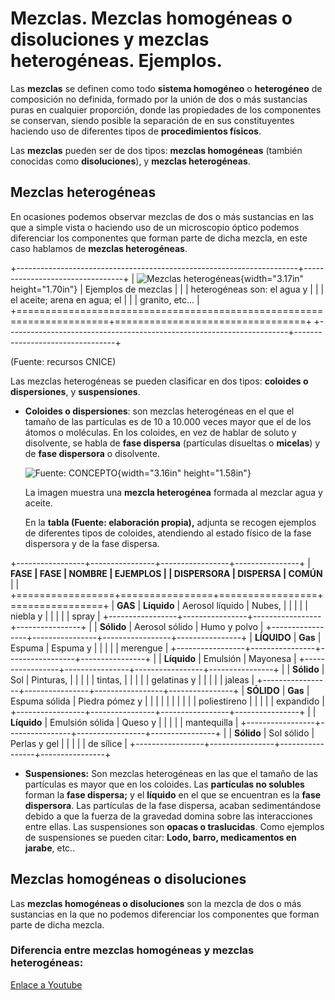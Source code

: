 #  Mezclas. Mezclas homogéneas o disoluciones y mezclas heterogéneas. Ejemplos.

Las **mezclas** se definen como todo **sistema homogéneo** o
**heterogéneo** de composición no definida, formado por la unión de
dos o más sustancias puras en cualquier proporción, donde las
propiedades de los componentes se conservan, siendo posible la
separación de en sus constituyentes haciendo uso de diferentes tipos
de **procedimientos físicos**.

Las **mezclas** pueden ser de dos tipos: **mezclas homogéneas**
(también conocidas como **disoluciones**), y **mezclas heterogéneas**.

## Mezclas heterogéneas

En ocasiones podemos observar mezclas de dos o más sustancias en las
que a simple vista o haciendo uso de un microscopio óptico podemos
diferenciar los componentes que forman parte de dicha mezcla, en este
caso hablamos de **mezclas heterogéneas**.

+----------------------------------------------------------------------+---------------------------------+
| ![Mezclas heterogéneas](image4.jpeg){width="3.17in" height="1.70in"} | Ejemplos de mezclas             |
|                                                                      | heterogéneas son: el agua y     |
|                                                                      | el aceite; arena en agua; el    |
|                                                                      | granito, etc\...                |
+======================================================================+=================================+
+----------------------------------------------------------------------+---------------------------------+

(Fuente: recursos CNICE)

Las mezclas heterogéneas se pueden clasificar en dos tipos: **coloides
o dispersiones**, y **suspensiones**.

-   **Coloides o dispersiones**: son mezclas heterogéneas en el que el
    tamaño de las partículas es de 10 a 10.000 veces mayor que el de los
    átomos o moléculas. En los coloides, en vez de hablar de soluto y
    disolvente, se habla de **fase dispersa** (partículas disueltas o
    **micelas**) y de **fase dispersora** o disolvente.

    ![Fuente: CONCEPTO](image5.jpeg){width="3.16in" height="1.58in"}

    La imagen muestra una **mezcla heterogénea** formada al mezclar agua y aceite.

    En la **tabla (Fuente: elaboración propia),** adjunta se recogen
    ejemplos de diferentes tipos de coloides, atendiendo al estado físico
    de la fase dispersora y de la fase dispersa.

+-----------------+----------------+-----------------+----------------+
| **FASE          | **FASE         | **NOMBRE        | **EJEMPLOS**   |
| DISPERSORA**    | DISPERSA**     | COMÚN**         |                |
+=================+================+=================+================+
| **GAS**         | **Líquido**    | Aerosol líquido | Nubes,         |
|                 |                |                 | niebla y       |
|                 |                |                 | spray          |
+-----------------+----------------+-----------------+----------------+
|                 | **Sólido**     | Aerosol sólido  | Humo y polvo   |
+-----------------+----------------+-----------------+----------------+
| **LÍQUIDO**     | **Gas**        | Espuma          | Espuma y       |
|                 |                |                 | merengue       |
+-----------------+----------------+-----------------+----------------+
|                 | **Líquido**    | Emulsión        | Mayonesa       |
+-----------------+----------------+-----------------+----------------+
|                 | **Sólido**     | Sol             | Pinturas,      |
|                 |                |                 | tintas,        |
|                 |                |                 | gelatinas y    |
|                 |                |                 | jaleas         |
+-----------------+----------------+-----------------+----------------+
| **SÓLIDO**      | **Gas**        | Espuma sólida   | Piedra pómez y |
|                 |                |                 |                |
|                 |                |                 | poliestireno   |
|                 |                |                 | expandido      |
+-----------------+----------------+-----------------+----------------+
|                 | **Líquido**    | Emulsión sólida | Queso y        |
|                 |                |                 | mantequilla    |
+-----------------+----------------+-----------------+----------------+
|                 | **Sólido**     | Sol sólido      | Perlas y gel   |
|                 |                |                 | de sílice      |
+-----------------+----------------+-----------------+----------------+

-   **Suspensiones:** Son mezclas heterogéneas en las que el tamaño de
    las partículas es mayor que en los coloides. Las **partículas no
    solubles** forman la **fase dispersa;** y el **líquido** en el que se
    encuentran es la **fase dispersora**. Las partículas de la fase
    dispersa, acaban sedimentándose debido a que la fuerza de la gravedad
    domina sobre las interacciones entre ellas. Las suspensiones son
    **opacas o traslucidas**. Como ejemplos de suspensiones se pueden
    citar: **Lodo, barro, medicamentos en jarabe**, etc..

## Mezclas homogéneas o disoluciones

Las **mezclas homogéneas o disoluciones** son la mezcla de dos o más
sustancias en la que no podemos diferenciar los componentes que forman
parte de dicha mezcla.

### Diferencia entre mezclas homogéneas y mezclas heterogéneas:

[Enlace a Youtube](https://www.youtube.com/watch?v=VRYir-CyTFM)